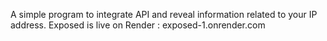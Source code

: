 A simple program to integrate API and reveal information related to your IP address. Exposed is live on Render : exposed-1.onrender.com 
